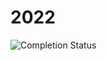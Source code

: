 # 2022

![Completion Status](https://img.shields.io/endpoint?url=https://raw.githubusercontent.com/Nyaaa/advent-of-code/master/year_2022/badge.json)
